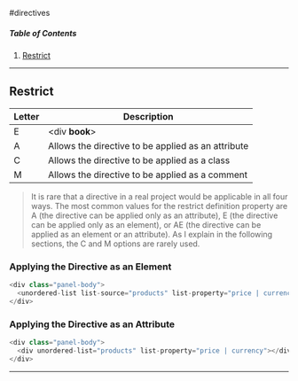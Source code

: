 #directives

##### Table of Contents
1. [Restrict](#restrict)

---

## Restrict
| Letter | Description |
| ------ | ----------- |
|E | <div **book**></div> |
|A |Allows the directive to be applied as an attribute|
|C |Allows the directive to be applied as a class|
|M |Allows the directive to be applied as a comment|

> It is rare that a directive in a real project would be applicable in all four ways. The most common values for the
restrict definition property are A (the directive can be applied only as an attribute), E (the directive can be applied only
as an element), or AE (the directive can be applied as an element or an attribute). As I explain in the following sections,
the C and M options are rarely used.

### Applying the Directive as an Element
``` javascript
<div class="panel-body">
  <unordered-list list-source="products" list-property="price | currency" />
</div>
```

### Applying the Directive as an Attribute
``` javascript
<div class="panel-body">
  <div unordered-list="products" list-property="price | currency"></div>
</div>
```
---
